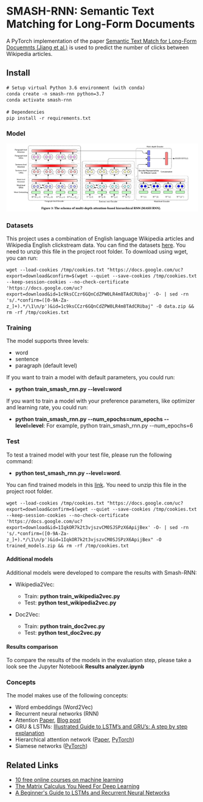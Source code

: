 # SMASH-RNN: Semantic Text Matching for Long-Form Documents

A PyTorch implementation of the paper [Semantic Text Match for Long-Form Docuemnts (Jiang et al.)](https://pub-tools-public-publication-data.storage.googleapis.com/pdf/99357ca2ef0d89250e8d0aea47607fc4c556aa09.pdf) is used to predict the number of clicks between Wikipedia articles.

## Install

```
# Setup virtual Python 3.6 environment (with conda)
conda create -n smash-rnn python=3.7
conda activate smash-rnn

# Dependencies
pip install -r requirements.txt
```

### Model

![Model architecure)](smash-rnn_architecture.png)

### Datasets
This project uses a combination of English language Wikipedia articles and Wikipedia English clickstream data. You can find the datasets [here](https://drive.google.com/file/d/1c9ksCCzr6GQnCdZPW0LR4m8TAdCRUbaj). You need to unzip this file in the project root folder.
To download using wget, you can run:

    wget --load-cookies /tmp/cookies.txt "https://docs.google.com/uc?export=download&confirm=$(wget --quiet --save-cookies /tmp/cookies.txt --keep-session-cookies --no-check-certificate 'https://docs.google.com/uc?export=download&id=1c9ksCCzr6GQnCdZPW0LR4m8TAdCRUbaj' -O- | sed -rn 's/.*confirm=([0-9A-Za-z_]+).*/\1\n/p')&id=1c9ksCCzr6GQnCdZPW0LR4m8TAdCRUbaj" -O data.zip && rm -rf /tmp/cookies.txt

### Training
The model supports three levels:
- word
- sentence
- paragraph (default level)

If you want to train a model with default parameters, you could run:

- **python train_smash_rnn.py --level=word**

If you want to train a model with your preference parameters, like optimizer and learning rate, you could run:

- **python train_smash_rnn.py --num_epochs=num_epochs --level=level**: For example, python train_smash_rnn.py --num_epochs=6

### Test
To test a trained model with your test file, please run the following command:

- **python test_smash_rnn.py --level=word**.

You can find trained models in this [link](https://drive.google.com/file/d/1IqkOR7k2t3vjszvCM0SJSPzX6ApijBex/view?usp=sharing). You need to unzip this file in the project root folder.

    wget --load-cookies /tmp/cookies.txt "https://docs.google.com/uc?export=download&confirm=$(wget --quiet --save-cookies /tmp/cookies.txt --keep-session-cookies --no-check-certificate 'https://docs.google.com/uc?export=download&id=1IqkOR7k2t3vjszvCM0SJSPzX6ApijBex' -O- | sed -rn 's/.*confirm=([0-9A-Za-z_]+).*/\1\n/p')&id=1IqkOR7k2t3vjszvCM0SJSPzX6ApijBex" -O trained_models.zip && rm -rf /tmp/cookies.txt

#### Additional models
Additional models were developed to compare the results with Smash-RNN:
- Wikipedia2Vec:
    - Train: **python train_wikipedia2vec.py**
    - Test: **python test_wikipedia2vec.py**
    
- Doc2Vec:
    - Train: **python train_doc2vec.py**
    - Test: **python test_doc2vec.py**
    
#### Results comparison
To compare the results of the models in the evaluation step, please take a look see the Jupyter Notebook **Results analyzer.ipynb** 

### Concepts

The model makes use of the following concepts:

- Word embeddings (Word2Vec)
- Recurrent neural networks (RNN)
- Attention [Paper](https://papers.nips.cc/paper/7181-attention-is-all-you-need.pdf), [Blog post](https://mlexplained.com/2017/12/29/attention-is-all-you-need-explained/)
- GRU & LSTMs: [Illustrated Guide to LSTM’s and GRU’s: A step by step explanation](https://towardsdatascience.com/illustrated-guide-to-lstms-and-gru-s-a-step-by-step-explanation-44e9eb85bf21)
- Hierarchical attention network ([Paper](https://www.aclweb.org/anthology/N16-1174), [PyTorch](https://github.com/vietnguyen91/Hierarchical-attention-networks-pytorch/blob/master/src/hierarchical_att_model.py))
- Siamese networks ([PyTorch](https://github.com/MarvinLSJ/LSTM-siamese/))

## Related Links

- [10 free online courses on machine learning](https://twitter.com/chipro/status/1157772112876060672)
- [The Matrix Calculus You Need For Deep Learning](https://explained.ai/matrix-calculus/index.html)
- [A Beginner's Guide to LSTMs and Recurrent Neural Networks](https://skymind.ai/wiki/lstm)
